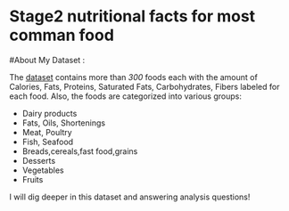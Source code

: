 # Stage2 nutritional facts for most comman food 


#About My Dataset :

The [dataset](https://www.kaggle.com/niharika41298/nutrition-details-for-most-common-foods) contains more than _300_ foods each with the amount of Calories, Fats, Proteins, Saturated Fats, Carbohydrates, Fibers labeled for each food. Also, the foods are categorized into various groups:

* Dairy products
* Fats, Oils, Shortenings
* Meat, Poultry
* Fish, Seafood
* Breads,cereals,fast food,grains
* Desserts
* Vegetables
* Fruits 


I will dig deeper in this dataset and answering analysis questions!


